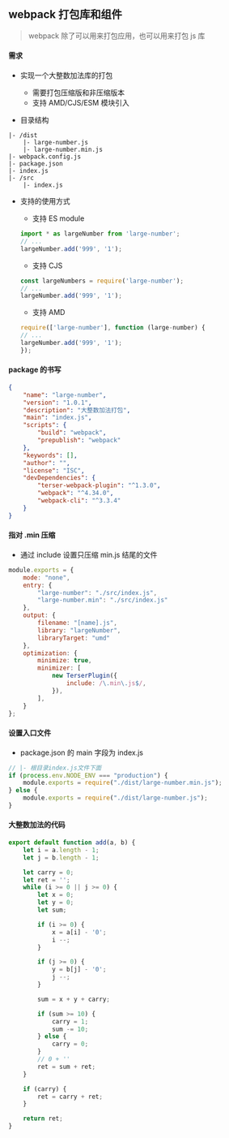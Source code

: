 ## webpack 打包库和组件

> webpack 除了可以⽤来打包应⽤，也可以⽤来打包 js 库

#### 需求

* 实现⼀个⼤整数加法库的打包
  * 需要打包压缩版和⾮压缩版本
  * ⽀持 AMD/CJS/ESM 模块引⼊

* 目录结构

```
|- /dist
	|- large-number.js
	|- large-number.min.js
|- webpack.config.js
|- package.json
|- index.js
|- /src
	|- index.js
```

* ⽀持的使⽤⽅式

  * ⽀持 ES module

  ```js
  import * as largeNumber from 'large-number';
  // ...
  largeNumber.add('999', '1');
  ```

  * ⽀持 CJS

  ```js
  const largeNumbers = require('large-number');
  // ...
  largeNumber.add('999', '1');
  ```

  * ⽀持 AMD

  ```js
  require(['large-number'], function (large-number) {
  // ...
  largeNumber.add('999', '1');
  });
  ```

#### package 的书写 

```json
{
    "name": "large-number",
    "version": "1.0.1",
    "description": "大整数加法打包",
    "main": "index.js",
    "scripts": {
        "build": "webpack",
        "prepublish": "webpack"
    },
    "keywords": [],
    "author": "",
    "license": "ISC",
    "devDependencies": {
        "terser-webpack-plugin": "^1.3.0",
        "webpack": "^4.34.0",
        "webpack-cli": "^3.3.4"
    }
}
```

#### 指对 .min 压缩

* 通过 include 设置只压缩 min.js 结尾的⽂件

```js
module.exports = {
	mode: "none",
    entry: {
        "large-number": "./src/index.js",
        "large-number.min": "./src/index.js"
    },
    output: {
        filename: "[name].js",
        library: "largeNumber",
        libraryTarget: "umd"
    },
	optimization: {
        minimize: true,
        minimizer: [
            new TerserPlugin({
                include: /\.min\.js$/,
            }),
        ],
    }
};
```

#### 设置⼊⼝⽂件

* package.json 的 main 字段为 index.js

```js
// |- 根目录index.js文件下面
if (process.env.NODE_ENV === "production") {
	module.exports = require("./dist/large-number.min.js");
} else {
	module.exports = require("./dist/large-number.js");
}
```

#### 大整数加法的代码

```js
export default function add(a, b) {
    let i = a.length - 1;
    let j = b.length - 1;

    let carry = 0;
    let ret = '';
    while (i >= 0 || j >= 0) {
        let x = 0;
        let y = 0;
        let sum;

        if (i >= 0) {
            x = a[i] - '0';
            i --;
        }

        if (j >= 0) {
            y = b[j] - '0';
            j --;
        }

        sum = x + y + carry;

        if (sum >= 10) {
            carry = 1;
            sum -= 10;
        } else {
            carry = 0;
        }
        // 0 + ''
        ret = sum + ret;
    }

    if (carry) {
        ret = carry + ret;
    }

    return ret;
}
```

